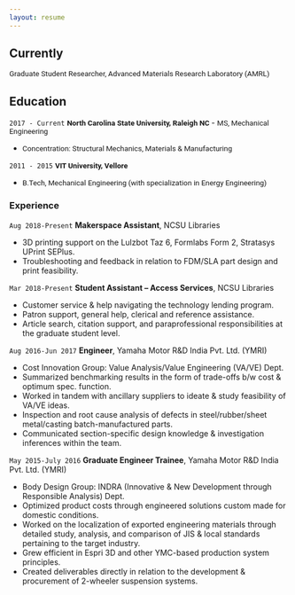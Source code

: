 ```yaml
---
layout: resume
---
```


<!---No Title-->

## Currently

<span style="font-family:San Francisco, Roboto, Segoe UI; font-size:10pt;"> Graduate Student Researcher, Advanced Materials Research Laboratory (AMRL) </span> 

## Education

`2017 - Current`
__<span style="font-family:San Francisco, Roboto, Segoe UI; font-size:10pt;"> North Carolina State University, Raleigh NC </span>__- <span style="font-family:San Francisco, Roboto, Segoe UI; font-size:10pt;"> MS, Mechanical Engineering </span>
- <span style="font-family:San Francisco, Roboto, Segoe UI; font-size:10pt;"> Concentration: Structural Mechanics, Materials & Manufacturing </span>

`2011 - 2015`
__<span style="font-family:San Francisco, Roboto, Segoe UI; font-size:10pt;"> VIT  University, Vellore </span>__
- <span style="font-family:San Francisco, Roboto, Segoe UI; font-size:10pt;">B.Tech, Mechanical Engineering (with specialization in Energy Engineering) </span>


### Experience

`Aug 2018-Present`
__Makerspace Assistant__, NCSU Libraries 

- 3D printing support on the Lulzbot Taz 6, Formlabs Form 2, Stratasys UPrint SEPlus. 
- Troubleshooting and feedback in relation to FDM/SLA part design and print feasibility.

`Mar 2018-Present`
__Student Assistant – Access Services__, NCSU Libraries 

- Customer service & help navigating the technology lending program. 
- Patron support, general help, clerical and reference assistance. 
- Article search, citation support, and paraprofessional responsibilities at the graduate student level.

`Aug 2016-Jun 2017`
__Engineer__, Yamaha Motor R&D India Pvt. Ltd. (YMRI)

- Cost Innovation Group: Value Analysis/Value Engineering (VA/VE) Dept. 
- Summarized benchmarking results in the form of trade-offs b/w cost & optimum spec. function.
- Worked in tandem with ancillary suppliers to ideate & study feasibility of VA/VE ideas. 
- Inspection and root cause analysis of defects in steel/rubber/sheet metal/casting batch-manufactured parts. 
- Communicated section-specific design knowledge & investigation inferences within the team.

`May 2015-July 2016`
__Graduate Engineer Trainee__, Yamaha Motor R&D India Pvt. Ltd. (YMRI)

- Body Design Group: INDRA (Innovative & New Development through Responsible Analysis) Dept. 
- Optimized product costs through engineered solutions custom made for domestic conditions. 
- Worked on the localization of exported engineering materials through detailed study, analysis, and comparison of JIS & local standards pertaining to the target industry. 
- Grew efficient in Espri 3D and other YMC-based production system principles. 
- Created deliverables directly in relation to the development & procurement of 2-wheeler suspension systems.



<!-- ### Footer-->
<!-- Last updated: Nov 2018 -->


